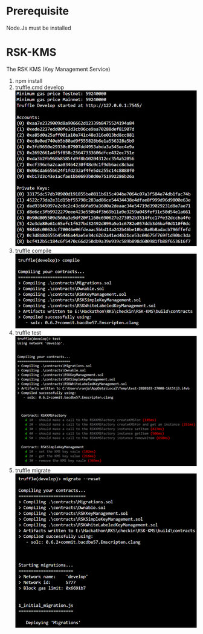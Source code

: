 # Prerequisite 

Node.Js must be installed

# RSK-KMS
The RSK KMS (Key Management Service)

1) npm install
2) truffle.cmd develop
![Alt text](https://github.com/ranjancse26/RSK-KMS/blob/main/images/Truffle-Develop.PNG?raw=true "Truffle Develop")
3) truffle compile 
![Alt text](https://github.com/ranjancse26/RSK-KMS/blob/main/images/Truffle-Compile.PNG?raw=true "Truffle Compile")
3) truffle test 
![Alt text](https://github.com/ranjancse26/RSK-KMS/blob/main/images/Truffle-Test.PNG?raw=true "Truffle Test")
3) truffle migrate 
![Alt text](https://github.com/ranjancse26/RSK-KMS/blob/main/images/Truffle-Migrate.PNG?raw=true "Truffle Migrate")

